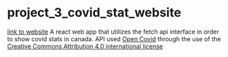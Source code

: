 # project_3_covid_stat_website
[link to website](https://sunwukong97.github.io/project_3_covid_stat_website/) 
 A react web app that utilizes the fetch api interface in order to show covid stats in canada. API used [Open Covid](https://opencovid.ca/api/) through the use of the [Creative Commons Attribution 4.0 international license](https://creativecommons.org/licenses/by/4.0/)
